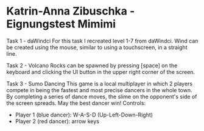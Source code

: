 # Katrin-Anna Zibuschka - Eignungstest Mimimi

Task 1 - daWindci
  For this task I recreated level 1-7 from daWindci.
  Wind can be created using the mouse, similar to using a touchscreen, in a straight line.
  
Task 2 - Volcano
  Rocks can be spawned by pressing [space] on the keyboard and clicking the UI button in the upper right corner of the screen.
  
Task 3 - Sumo Dancing
  This game is a local multiplayer in which 2 players compete in being the fastest and most precise dancers in the whole town.
  By completing a series of dance moves, the slime on the opponent's side of the screen spreads.
  May the best dancer win!
  Controls:
  * Player 1 (blue dancer): W-A-S-D (Up-Left-Down-Right)
  * Player 2 (red dancer): arrow keys
